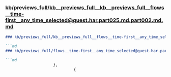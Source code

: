 ### kb/previews_full/kb__previews_full__kb__previews_full__flows__time-first__any_time_selected@guest.har.part025.md.part002.md.md

```md
### kb/previews_full/kb__previews_full__flows__time-first__any_time_selected@guest.har.part025.md.part002.md

```md
### kb/previews_full/flows__time-first__any_time_selected@guest.har.part025.md (part 002)

```md
                     },
                              {
             
```

```

```

```
